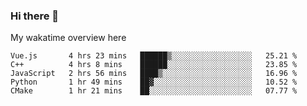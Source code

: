 ### Hi there 👋

<!--
**Jassy930/Jassy930** is a ✨ _special_ ✨ repository because its `README.md` (this file) appears on your GitHub profile.

Here are some ideas to get you started:

- 🔭 I’m currently working on ...
- 🌱 I’m currently learning ...
- 👯 I’m looking to collaborate on ...
- 🤔 I’m looking for help with ...
- 💬 Ask me about ...
- 📫 How to reach me: ...
- 😄 Pronouns: ...
- ⚡ Fun fact: ...
-->

My wakatime overview here
<!--START_SECTION:waka-->
```text
Vue.js       4 hrs 23 mins   ██████▒░░░░░░░░░░░░░░░░░░   25.21 % 
C++          4 hrs 8 mins    ██████░░░░░░░░░░░░░░░░░░░   23.85 % 
JavaScript   2 hrs 56 mins   ████▒░░░░░░░░░░░░░░░░░░░░   16.96 % 
Python       1 hr 49 mins    ██▓░░░░░░░░░░░░░░░░░░░░░░   10.52 % 
CMake        1 hr 21 mins    ██░░░░░░░░░░░░░░░░░░░░░░░   07.77 % 
```
<!--END_SECTION:waka-->

 <!-- steam-box start -->
 <!-- steam-box end -->
 
